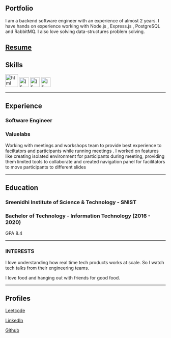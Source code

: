 ## Portfolio

I am a backend software engineer with an experience of almost 2 years. I have hands on experience working with Node.js , Express.js , PostgreSQL and RabbitMQ.
I also love solving data-structures problem solving.

[Resume](https://drive.google.com/file/d/1xyebESQ4GI--1TT6vmWLWLa_ZJe6EJZ2/view)
---

## Skills

<p align='left'>
  <img src="https://upload.wikimedia.org/wikipedia/commons/d/d9/Node.js_logo.svg" alt="html" width="40" height="40">
  
  <img src='https://upload.wikimedia.org/wikipedia/commons/6/6a/JavaScript-logo.png' height='30' width='auto' alt="js">
  
  <img src='https://upload.wikimedia.org/wikipedia/commons/thumb/2/29/Postgresql_elephant.svg/440px-Postgresql_elephant.svg.png' height='30' width='auto' alt="js">
  
  <img src='https://upload.wikimedia.org/wikipedia/commons/thumb/7/71/RabbitMQ_logo.svg/1920px-RabbitMQ_logo.svg.png' height='30' width='auto' alt="js">

  
  
</p>

---

## Experience

### **Software Engineer**
### Valuelabs

Working with meetings and workshops team to provide best experience to faciltators and participants while running meetings . I worked on features like creating isolated environment for participants during meeting, providing them limited tools to collaborate and created navigation panel for facilitators to move participants to different slides

---

## Education

### **Sreenidhi Institute of Science & Technology - SNIST**
### Bachelor of Technology - Information Technology (2016 - 2020)
GPA 8.4

---

### INTERESTS

I love understanding how real time tech products works at scale. So I watch tech talks from their engineering teams.

I love food and hanging out with friends for good food.

---

## Profiles

[Leetcode](https://leetcode.com/suhasNama/)

[LinkedIn](https://www.linkedin.com/in/suhasnama23)

[Github](https://github.com/Suhasnama)
